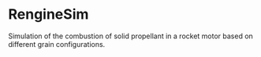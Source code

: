 # RengineSim

Simulation of the combustion of solid propellant in a rocket motor based on different grain configurations. 
